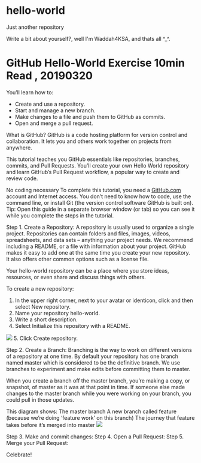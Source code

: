 # hello-world
Just another repository

Write a bit about yourself?, well I'm Waddah4KSA, and thats all ^_^.

# GitHub Hello-World Exercise 10min Read , 20190320

You’ll learn how to:
- Create and use a repository.
- Start and manage a new branch.
- Make changes to a file and push them to GitHub as commits.
- Open and merge a pull request.

What is GitHub?
GitHub is a code hosting platform for version control and collaboration.
It lets you and others work together on projects from anywhere.

This tutorial teaches you GitHub essentials like repositories, branches, commits, and Pull Requests.
You’ll create your own Hello World repository and learn GitHub’s Pull Request workflow, a popular way to create and review code.

No coding necessary
To complete this tutorial, you need a <a href="http://github.com/">GitHub.com</a> account and Internet access.
You don’t need to know how to code, use the command line, or install Git (the version control software GitHub is built on).
Tip: Open this guide in a separate browser window (or tab) so you can see it while you complete the steps in the tutorial.

Step 1. Create a Repository:
A repository is usually used to organize a single project.
Repositories can contain folders and files, images, videos, spreadsheets, and data sets – anything your project needs.
We recommend including a README, or a file with information about your project.
GitHub makes it easy to add one at the same time you create your new repository.
It also offers other common options such as a license file.

Your hello-world repository can be a place where you store ideas, resources, or even share and discuss things with others.

To create a new repository:
1. In the upper right corner, next to your avatar or identicon, click  and then select New repository.
2. Name your repository hello-world.
3. Write a short description.
4. Select Initialize this repository with a README.
<img src="https://guides.github.com/activities/hello-world/create-new-repo.png" />
5. Click Create repository.
          
Step 2. Create a Branch:
Branching is the way to work on different versions of a repository at one time.
By default your repository has one branch named master which is considered to be the definitive branch.
We use branches to experiment and make edits before committing them to master.

When you create a branch off the master branch, you’re making a copy, or snapshot, of master as it was at that point in time.
If someone else made changes to the master branch while you were working on your branch, you could pull in those updates.

This diagram shows:
The master branch
A new branch called feature (because we’re doing ‘feature work’ on this branch)
The journey that feature takes before it’s merged into master
<img src="/activities/hello-world/branching.png" />

Step 3. Make and commit changes:
Step 4. Open a Pull Request:
Step 5. Merge your Pull Request:

Celebrate!
